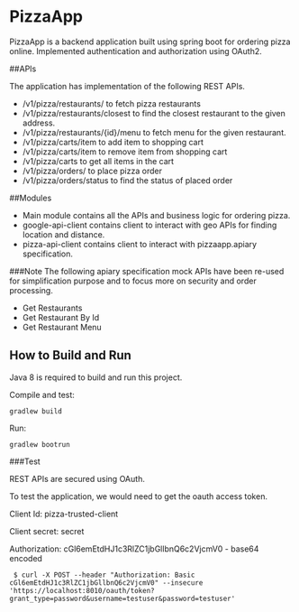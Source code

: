 # PizzaApp

PizzaApp is a backend application built using spring boot for ordering pizza online. Implemented authentication and authorization using OAuth2.

##APIs

The application has implementation of the following REST APIs.
* /v1/pizza/restaurants/ to fetch pizza restaurants
* /v1/pizza/restaurants/closest to find the closest restaurant to the given address.
* /v1/pizza/restaurants/{id}/menu to fetch menu for the given restaurant.
* /v1/pizza/carts/item to add item to shopping cart
* /v1/pizza/carts/item to remove item from shopping cart
* /v1/pizza/carts to get all items in the cart
* /v1/pizza/orders/ to place pizza order
* /v1/pizza/orders/status to find the status of placed order

##Modules
* Main module contains all the APIs and business logic for ordering pizza.
* google-api-client contains client to interact with geo APIs for finding location and distance.
* pizza-api-client contains client to interact with pizzaapp.apiary specification.

###Note
The following apiary specification mock APIs have been re-used for simplification purpose and 
to focus more on security and order processing. 

* Get Restaurants
* Get Restaurant By Id
* Get Restaurant Menu

## How to Build and Run

Java 8 is required to build and run this project.

Compile and test:

	gradlew build
	
Run:

	gradlew bootrun
	
###Test

REST APIs are secured using OAuth.

To test the application, we would need to get the oauth access token.

Client Id: pizza-trusted-client

Client secret: secret

Authorization: cGl6emEtdHJ1c3RlZC1jbGllbnQ6c2VjcmV0 - base64 encoded

     $ curl -X POST --header "Authorization: Basic cGl6emEtdHJ1c3RlZC1jbGllbnQ6c2VjcmV0" --insecure 'https://localhost:8010/oauth/token?grant_type=password&username=testuser&password=testuser'

